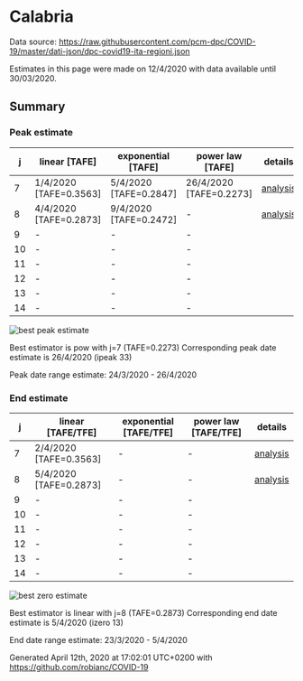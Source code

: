 # Calabria


Data source: https://raw.githubusercontent.com/pcm-dpc/COVID-19/master/dati-json/dpc-covid19-ita-regioni.json

Estimates in this page were made on 12/4/2020 with data available until 30/03/2020.


## Summary 

### Peak estimate 
|j|linear [TAFE]|exponential [TAFE]|power law [TAFE]|details|
|---|----|-----------|---------|-------|
|7|1/4/2020 [TAFE=0.3563]|5/4/2020 [TAFE=0.2847]|26/4/2020 [TAFE=0.2273]|[analysis](COVID-19_calabria_j7_2020-03-30.md)|
|8|4/4/2020 [TAFE=0.2873]|9/4/2020 [TAFE=0.2472]|-|[analysis](COVID-19_calabria_j8_2020-03-30.md)|
|9|-|-|-||
|10|-|-|-||
|11|-|-|-||
|12|-|-|-||
|13|-|-|-||
|14|-|-|-||

![best peak estimate](COVID-19_calabria_j7_2020-03-30.png)

Best estimator is pow with j=7 (TAFE=0.2273)
Corresponding peak date estimate is 26/4/2020 (ipeak 33)


Peak date range estimate: 24/3/2020 - 26/4/2020

### End estimate 
|j|linear [TAFE/TFE]|exponential [TAFE/TFE]|power law [TAFE/TFE]|details|
|---|----|-----------|---------|-------|
|7|2/4/2020 [TAFE=0.3563]|-|-|[analysis](COVID-19_calabria_j7_2020-03-30.md)|
|8|5/4/2020 [TAFE=0.2873]|-|-|[analysis](COVID-19_calabria_j8_2020-03-30.md)|
|9|-|-|-||
|10|-|-|-||
|11|-|-|-||
|12|-|-|-||
|13|-|-|-||
|14|-|-|-||

![best zero estimate](COVID-19_calabria_j8_2020-03-30.png)

Best estimator is linear with j=8 (TAFE=0.2873)
Corresponding end date estimate is 5/4/2020 (izero 13)


End date range estimate: 23/3/2020 - 5/4/2020

Generated April 12th, 2020 at 17:02:01 UTC+0200 with https://github.com/robianc/COVID-19

